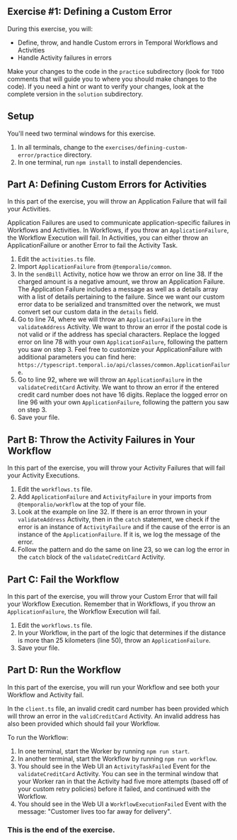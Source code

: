 ## Exercise #1: Defining a Custom Error

During this exercise, you will:

- Define, throw, and handle Custom errors in Temporal Workflows and Activities
- Handle Activity failures in errors

Make your changes to the code in the `practice` subdirectory (look for `TODO` comments that will guide you to where you should make changes to the code). If you need a hint or want to verify your changes, look at the complete version in the `solution` subdirectory.

## Setup

You'll need two terminal windows for this exercise.

1. In all terminals, change to the `exercises/defining-custom-error/practice` directory.
2. In one terminal, run `npm install` to install dependencies.

## Part A: Defining Custom Errors for Activities

In this part of the exercise, you will throw an Application Failure that will fail your Activities.

Application Failures are used to communicate application-specific failures in Workflows and Activities. In Workflows, if you throw an `ApplicationFailure`, the Workflow Execution will fail. In Activities, you can either throw an ApplicationFailure or another Error to fail the Activity Task. 

1. Edit the `activities.ts` file.
2. Import `ApplicationFailure` from `@temporalio/common`.
3. In the `sendBill` Activity, notice how we throw an error on line 38. If the charged amount is a negative amount, we throw an Application Failure. The Application Failure includes a message as well as a details array with a list of details pertaining to the failure. Since we want our custom error data to be serialized and transmitted over the network, we must convert set our custom data in the `details` field. 
4. Go to line 74, where we will throw an `ApplicationFailure` in the `validateAddress` Activity. We want to throw an error if the postal code is not valid or if the address has special characters. Replace the logged error on line 78 with your own `ApplicationFailure`, following the pattern you saw on step 3. Feel free to customize your ApplicationFailure with additional parameters you can find here: `https://typescript.temporal.io/api/classes/common.ApplicationFailure`.
5. Go to line 92, where we will throw an `ApplicationFailure` in the `validateCreditCard` Activity. We want to throw an error if the entered credit card number does not have 16 digits. Replace the logged error on line 96 with your own `ApplicationFailure`, following the pattern you saw on step 3.
6. Save your file.

## Part B: Throw the Activity Failures in Your Workflow

In this part of the exercise, you will throw your Activity Failures that will fail your Activity Executions. 

1. Edit the `workflows.ts` file.
2. Add `ApplicationFailure` and `ActivityFailure` in your imports from `@temporalio/workflow` at the top of your file.
3. Look at the example on line 32. If there is an error thrown in your `validateAddress` Activity, then in the `catch` statement, we check if the error is an instance of `ActivityFailure` and if the cause of the error is an instance of the `ApplicationFailure`. If it is, we log the message of the error.
4. Follow the pattern and do the same on line 23, so we can log the error in the `catch` block of the `validateCreditCard` Activity.

## Part C: Fail the Workflow

In this part of the exercise, you will throw your Custom Error that will fail your Workflow Execution. Remember that in Workflows, if you throw an `ApplicationFailure`, the Workflow Execution will fail. 

1. Edit the `workflows.ts` file.
2. In your Workflow, in the part of the logic that determines if the distance is more than 25 kilometers (line 50), throw an `ApplicationFailure`.
3. Save your file.

## Part D: Run the Workflow

In this part of the exercise, you will run your Workflow and see both your Workflow and Activity fail.

In the `client.ts` file, an invalid credit card number has been provided which will throw an error in the `validCreditCard` Activity. An invalid address has also been provided which should fail your Workflow.

To run the Workflow:

1. In one terminal, start the Worker by running `npm run start`.
2. In another terminal, start the Workflow by running `npm run workflow`.
3. You should see in the Web UI an `ActivityTaskFailed` Event for the `validateCreditCard` Activity. You can see in the terminal window that your Worker ran in that the Activity had five more attempts (based off of your custom retry policies) before it failed, and continued with the Workflow.
4. You should see in the Web UI a `WorkflowExecutionFailed` Event with the message: "Customer lives too far away for delivery".

### This is the end of the exercise.
